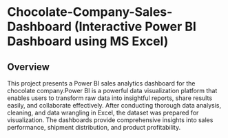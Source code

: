 # Chocolate-Company-Sales-Dashboard (Interactive Power BI Dashboard using MS Excel)
## Overview
This project presents a Power BI sales analytics dashboard for the chocolate company.Power BI is a powerful data visualization platform that enables users to transform raw data into insightful reports, share results easily, and collaborate effectively. After conducting thorough data analysis, cleaning, and data wrangling in Excel, the dataset was prepared for visualization. The dashboards provide comprehensive insights into sales performance, shipment distribution, and product profitability.
